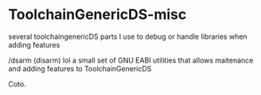 # ToolchainGenericDS-misc
several toolchaingenericDS parts I use to debug or handle libraries when adding features

/dsarm (disarm) lol a small set of GNU EABI utilities that allows maitenance and adding features to ToolchainGenericDS

Coto.